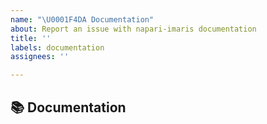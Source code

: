 ```yaml
---
name: "\U0001F4DA Documentation"
about: Report an issue with napari-imaris documentation
title: ''
labels: documentation
assignees: ''

---
```


## 📚 Documentation
<!-- A clear and concise description of the documentation that needs to be created/updated -->
